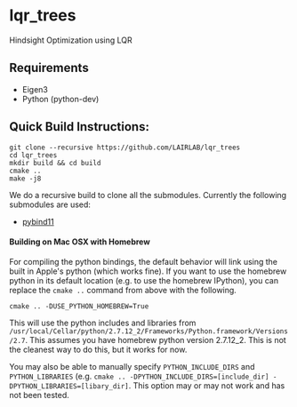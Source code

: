 # lqr_trees
Hindsight Optimization using LQR

## Requirements
- Eigen3
- Python (python-dev)

## Quick Build Instructions:
```
git clone --recursive https://github.com/LAIRLAB/lqr_trees
cd lqr_trees
mkdir build && cd build
cmake ..
make -j8
```
We do a recursive build to clone all the submodules. Currently the following submodules are used:
- [pybind11](https://github.com/pybind/pybind11) 

#### Building on Mac OSX with Homebrew
For compiling the python bindings, the default behavior will link using the
built in Apple's python (which works fine). If you want to use the homebrew python in its default
location (e.g. to use the homebrew IPython), you can replace the `cmake ..` command from above with the following.
```
cmake .. -DUSE_PYTHON_HOMEBREW=True
```
This will use the python includes and libraries from 
`/usr/local/Cellar/python/2.7.12_2/Frameworks/Python.framework/Versions/2.7`.
This assumes you have homebrew python version 2.7.12_2. This is not the cleanest
way to do this, but it works for now.

You may also be able to manually specify `PYTHON_INCLUDE_DIRS` and
`PYTHON_LIBRARIES` (e.g. `cmake .. -DPYTHON_INCLUDE_DIRS=[include_dir]
-DPYTHON_LIBRARIES=[libary_dir]`. This option may or may not work and has not
been tested.

